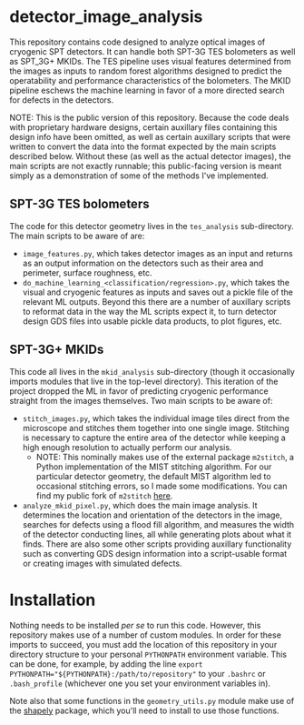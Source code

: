 # detector_image_analysis
This repository contains code designed to analyze optical images of cryogenic SPT detectors. It can handle both SPT-3G TES bolometers as well as SPT_3G+ MKIDs. The TES pipeline uses visual features determined from the images as inputs to random forest algorithms designed to predict the operatability and performance characteristics of the bolometers. The MKID pipeline eschews the machine learning in favor of a more directed search for defects in the detectors.

NOTE: This is the public version of this repository. Because the code deals with proprietary hardware designs, certain auxillary files containing this design info have been omitted, as well as certain auxillary scripts that were written to convert the data into the format expected by the main scripts described below. Without these (as well as the actual detector images), the main scripts are not exactly runnable; this public-facing version is meant simply as a demonstration of some of the methods I've implemented.

## SPT-3G TES bolometers
The code for this detector geometry lives in the `tes_analysis` sub-directory. The main scripts to be aware of are:
* `image_features.py`, which takes detector images as an input and returns as an output information on the detectors such as their area and perimeter, surface roughness, etc.
* `do_machine_learning_<classification/regression>.py`, which takes the visual and cryogenic features as inputs and saves out a pickle file of the relevant ML outputs.
Beyond this there are a number of auxillary scripts to reformat data in the way the ML scripts expect it, to turn detector design GDS files into usable pickle data products, to plot figures, etc.

## SPT-3G+ MKIDs
This code all lives in the `mkid_analysis` sub-directory (though it occasionally imports modules that live in the top-level directory). This iteration of the project dropped the ML in favor of predicting cryogenic performance straight from the images themselves. Two main scripts to be aware of:
* `stitch_images.py`, which takes the individual image tiles direct from the microscope and stitches them together into one single image. Stitching is necessary to capture the entire area of the detector while keeping a high enough resolution to actually perform our analysis.
  * NOTE: This nominally makes use of the external package `m2stitch`, a Python implementation of the MIST stitching algorithm. For our particular detector geometry, the default MIST algorithm led to occasional stitching errors, so I made some modifications. You can find my public fork of `m2stitch` [here](https://github.com/kferguson42/m2stitch_fork).
* `analyze_mkid_pixel.py`, which does the main image analysis. It determines the location and orientation of the detectors in the image, searches for defects using a flood fill algorithm, and measures the width of the detector conducting lines, all while generating plots about what it finds.
There are also some other scripts providing auxillary functionality such as converting GDS design information into a script-usable format or creating images with simulated defects.

# Installation
Nothing needs to be installed _per se_ to run this code. However, this repository makes use of a number of custom modules. In order for these imports to succeed, you must add the location of this repository in your directory structure to your personal `PYTHONPATH` environment variable. This can be done, for example, by adding the line `export PYTHONPATH="${PYTHONPATH}:/path/to/repository"` to your `.bashrc` or `.bash_profile` (whichever one you set your environment variables in).

Note also that some functions in the `geometry_utils.py` module make use of the [shapely](https://pypi.org/project/shapely/) package, which you'll need to install to use those functions.
